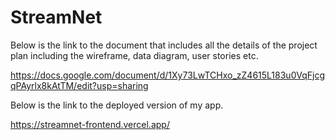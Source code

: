 # StreamNet

Below is the link to the document that includes all the details of the project plan including the wireframe, data diagram, user stories etc.

https://docs.google.com/document/d/1Xy73LwTCHxo_zZ4615L183u0VqFjcgqPAyrlx8kAtTM/edit?usp=sharing

Below is the link to the deployed version of my app.

https://streamnet-frontend.vercel.app/
